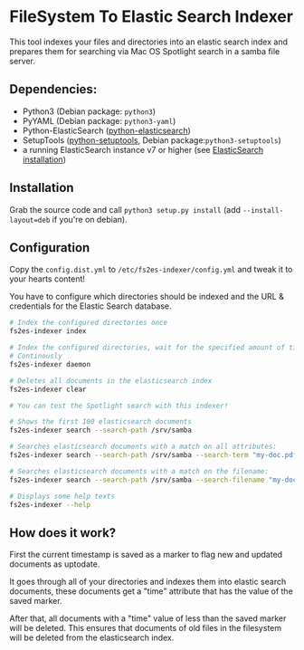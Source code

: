 # FileSystem To Elastic Search Indexer

This tool indexes your files and directories into an elastic search index and prepares them for searching 
via Mac OS Spotlight search in a samba file server.

## Dependencies:
- Python3 (Debian package: `python3`)
- PyYAML (Debian package: `python3-yaml`)
- Python-ElasticSearch ([python-elasticsearch](https://elasticsearch-py.readthedocs.io/en/v7.17.0/))
- SetupTools ([python-setuptools](https://pypi.org/project/setuptools/), Debian package:`python3-setuptools`)
- a running ElasticSearch instance v7 or higher (see [ElasticSearch installation](https://www.elastic.co/guide/en/elasticsearch/reference/current/install-elasticsearch.html#install-elasticsearch)) 

## Installation

Grab the source code and call `python3 setup.py install` (add `--install-layout=deb` if you're on debian).

## Configuration

Copy the `config.dist.yml` to `/etc/fs2es-indexer/config.yml` and tweak it to your hearts content!

You have to configure which directories should be indexed and the URL & credentials for the Elastic Search database.

```bash
# Index the configured directories once
fs2es-indexer index

# Index the configured directories, wait for the specified amount of time and index again
# Continously 
fs2es-indexer daemon

# Deletes all documents in the elasticsearch index
fs2es-indexer clear

# You can test the Spotlight search with this indexer!

# Shows the first 100 elasticsearch documents
fs2es-indexer search --search-path /srv/samba

# Searches elasticsearch documents with a match on all attributes:
fs2es-indexer search --search-path /srv/samba --search-term "my-doc.pdf"

# Searches elasticsearch documents with a match on the filename:
fs2es-indexer search --search-path /srv/samba --search-filename "my-doc.pdf"

# Displays some help texts
fs2es-indexer --help
```

## How does it work?

First the current timestamp is saved as a marker to flag new and updated documents as uptodate.

It goes through all of your directories and indexes them into elastic search documents, these documents get a "time" 
attribute that has the value of the saved marker.

After that, all documents with a "time" value of less than the saved marker will be deleted. 
This ensures that documents of old files in the filesystem will be deleted from the elasticsearch index.

